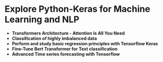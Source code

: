 # Explore Python-Keras for Machine Learning and NLP

* <b>Transformers Architecture - Attention Is All You Need</b><br>
* <b>Classification of highly imbalanced data</b><br>
* <b>Perform and study basic regression principles with Tensorflow Keras</b><br>
* <b>Fine-Tune Bert Transformer for Text classification</b><br>
* <b>Advanced Time series forecasting with Tensorflow</b><br>

